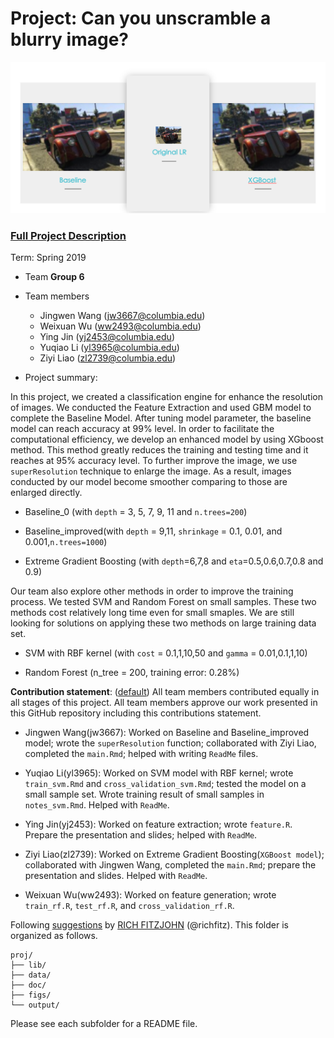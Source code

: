 # Project: Can you unscramble a blurry image? 
![image](figs/example_0.png)

### [Full Project Description](doc/project3_desc.md)

Term: Spring 2019

+ Team **Group 6**
+ Team members

	+ Jingwen Wang  (jw3667@columbia.edu)
	+ Weixuan Wu  (ww2493@columbia.edu)
	+ Ying Jin  (yj2453@columbia.edu)
	+ Yuqiao Li  (yl3965@columbia.edu)
	+ Ziyi Liao  (zl2739@columbia.edu)

+ Project summary: 

In this project, we created a classification engine for enhance the resolution of images. We conducted the Feature Extraction and used GBM model to complete the Baseline Model. After tuning model parameter, the baseline model can reach accuracy at 99% level. In order to facilitate the computational efficiency, we develop an enhanced model by using XGboost method. This method greatly reduces the training and testing time and it reaches at 95% accuracy level. To further improve the image, we use `superResolution` technique to enlarge the image. As a result, images conducted by our model become smoother comparing to those are enlarged directly. 

- Baseline_0 (with `depth` = 3, 5, 7, 9, 11 and `n.trees=200`)

- Baseline_improved(with `depth` = 9,11, `shrinkage` = 0.1, 0.01, and 0.001,`n.trees=1000`)

- Extreme Gradient Boosting (with `depth`=6,7,8 and `eta`=0.5,0.6,0.7,0.8 and 0.9)


Our team also explore other methods in order to improve the training process. We tested SVM and Random Forest on small samples. These two methods cost relatively long time even for small smaples. We are still looking for solutions on applying these two methods on large training data set.

- SVM with RBF kernel (with `cost` = 0.1,1,10,50 and `gamma` = 0.01,0.1,1,10)

- Random Forest (n_tree = 200, training error: 0.28%)



	
**Contribution statement**: ([default](doc/a_note_on_contributions.md)) All team members contributed equally in all stages of this project. All team members approve our work presented in this GitHub repository including this contributions statement. 

- Jingwen Wang(jw3667): Worked on Baseline and Baseline_improved model; wrote the `superResolution` function; collaborated with Ziyi Liao, completed the `main.Rmd`; helped with writing `ReadMe` files.

- Yuqiao Li(yl3965): Worked on SVM model with RBF kernel; wrote `train_svm.Rmd` and `cross_validation_svm.Rmd`; tested the model on a small sample set. Wrote training result of small samples in `notes_svm.Rmd`. Helped with `ReadMe`.

- Ying Jin(yj2453): Worked on feature extraction; wrote `feature.R`. Prepare the presentation and slides; helped with `ReadMe`.

- Ziyi Liao(zl2739): Worked on Extreme Gradient Boosting(`XGBoost model`); collaborated with Jingwen Wang, completed the `main.Rmd`; prepare the presentation and slides. Helped with `ReadMe`.

- Weixuan Wu(ww2493): Worked on feature generation; wrote `train_rf.R`, `test_rf.R`, and `cross_validation_rf.R`.

Following [suggestions](http://nicercode.github.io/blog/2013-04-05-projects/) by [RICH FITZJOHN](http://nicercode.github.io/about/#Team) (@richfitz). This folder is organized as follows.

```
proj/
├── lib/
├── data/
├── doc/
├── figs/
└── output/
```

Please see each subfolder for a README file.
